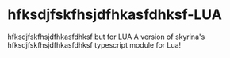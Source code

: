 # hfksdjfskfhsjdfhkasfdhksf-LUA
 hfksdjfskfhsjdfhkasfdhksf but for LUA
A version of skyrina's hfksdjfskfhsjdfhkasfdhksf typescript module for Lua!
